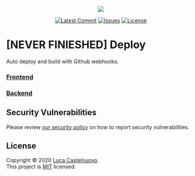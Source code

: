 <p align="center"><a href="https://github.com/Luca-Castelnuovo/Deploy"><img src="https://rawcdn.githack.com/Luca-Castelnuovo/Deploy/09849e0612d3b4ea98589b0b49605483b4164170/public/assets/images/banner.png"></a></p>

<p align="center">
<a href="https://github.com/Luca-Castelnuovo/Deploy/commits/master"><img src="https://img.shields.io/github/last-commit/Luca-Castelnuovo/Deploy" alt="Latest Commit"></a>
<a href="https://github.com/Luca-Castelnuovo/Deploy/issues"><img src="https://img.shields.io/github/issues/Luca-Castelnuovo/Deploy" alt="Issues"></a>
<a href="LICENSE.md"><img src="https://img.shields.io/github/license/Luca-Castelnuovo/Deploy" alt="License"></a>
</p>

# [NEVER FINIESHED] Deploy

Auto deploy and build with Github webhooks.

### [Frontend](client)

### [Backend](server)

## Security Vulnerabilities

Please review [our security policy](https://github.com/Luca-Castelnuovo/Deploy/security/policy) on how to report security vulnerabilities.

## License

Copyright © 2020 [Luca Castelnuovo](https://github.com/Luca-Castelnuovo). <br />
This project is [MIT](LICENSE.md) licensed.
